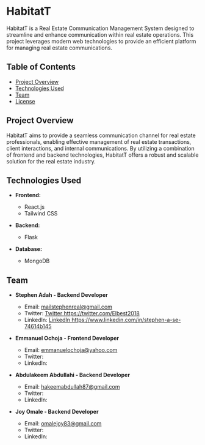 # HabitatT

HabitatT is a Real Estate Communication Management System designed to streamline and enhance communication within real estate operations. This project leverages modern web technologies to provide an efficient platform for managing real estate communications.

## Table of Contents

- [Project Overview](#project-overview)
- [Technologies Used](#technologies-used)
- [Team](#team)
- [License](#license)

## Project Overview

HabitatT aims to provide a seamless communication channel for real estate professionals, enabling effective management of real estate transactions, client interactions, and internal communications. By utilizing a combination of frontend and backend technologies, HabitatT offers a robust and scalable solution for the real estate industry.

## Technologies Used

- **Frontend:**
  - React.js
  - Tailwind CSS

- **Backend:**
  - Flask

- **Database:**
  - MongoDB

## Team
- **Stephen Adah - Backend Developer**
  - Email: mailstephenreal@gmail.com
  - Twitter: <a href="https://twitter.com/Elbest2018"> Twitter </a> https://twitter.com/Elbest2018
  - LinkedIn: <a href="https://www.linkedin.com/in/stephen-a-se-74614b145"> LinkedIn </a> https://www.linkedin.com/in/stephen-a-se-74614b145

- **Emmanuel Ochoja - Frontend Developer**
  - Email: emmanuelochoja@yahoo.com
  - Twitter:
  - LinkedIn:

- **Abdulakeem Abdullahi - Backend Developer**
  - Email: hakeemabdullah87@gmail.com
  - Twitter:
  - LinkedIn:

- **Joy Omale - Backend Developer**
  - Email: omalejoy83@gmail.com
  - Twitter:
  - LinkedIn:
